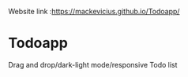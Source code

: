 Website link :https://mackevicius.github.io/Todoapp/
# Todoapp
Drag and drop/dark-light mode/responsive Todo list
